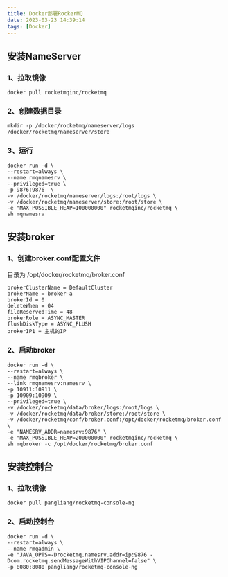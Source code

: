 ```yaml
---
title: Docker部署RockerMQ
date: 2023-03-23 14:39:14
tags: [Docker]
---
```


## 安装NameServer

### 1、拉取镜像

```
docker pull rocketmqinc/rocketmq
```

### 2、创建数据目录

```
mkdir -p /docker/rocketmq/nameserver/logs /docker/rocketmq/nameserver/store
```

### 3、运行

```
docker run -d \
--restart=always \
--name rmqnamesrv \
--privileged=true \
-p 9876:9876  \
-v /docker/rocketmq/nameserver/logs:/root/logs \
-v /docker/rocketmq/nameserver/store:/root/store \
-e "MAX_POSSIBLE_HEAP=100000000" rocketmqinc/rocketmq \
sh mqnamesrv
```

## 安装broker

### 1、创建broker.conf配置文件

目录为 /opt/docker/rocketmq/broker.conf

```
brokerClusterName = DefaultCluster
brokerName = broker-a
brokerId = 0
deleteWhen = 04
fileReservedTime = 48
brokerRole = ASYNC_MASTER
flushDiskType = ASYNC_FLUSH
brokerIP1 = 主机的IP
```

### 2、启动broker

```
docker run -d \
--restart=always \
--name rmqbroker \
--link rmqnamesrv:namesrv \
-p 10911:10911 \
-p 10909:10909 \
--privileged=true \
-v /docker/rocketmq/data/broker/logs:/root/logs \
-v /docker/rocketmq/data/broker/store:/root/store \
-v /docker/rocketmq/conf/broker.conf:/opt/docker/rocketmq/broker.conf \
-e "NAMESRV_ADDR=namesrv:9876" \
-e "MAX_POSSIBLE_HEAP=200000000" rocketmqinc/rocketmq \
sh mqbroker -c /opt/docker/rocketmq/broker.conf
```

## 安装控制台

### 1、拉取镜像

```
docker pull pangliang/rocketmq-console-ng
```

### 2、启动控制台

```
docker run -d \
--restart=always \
--name rmqadmin \
-e "JAVA_OPTS=-Drocketmq.namesrv.addr=ip:9876 -Dcom.rocketmq.sendMessageWithVIPChannel=false" \
-p 8080:8080 pangliang/rocketmq-console-ng
```
